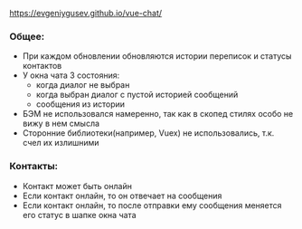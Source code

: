 https://evgeniygusev.github.io/vue-chat/

### Общее:
 - При каждом обновлении обновляются истории переписок и статусы контактов
 - У окна чата 3 состояния:
    - когда диалог не выбран
    - когда выбран диалог с пустой историей сообщений
    - сообщения из истории
 - БЭМ не использовался намеренно, так как в скопед стилях особо не вижу в нем смысла
 - Сторонние библиотеки(например, Vuex) не использовались, т.к. счел их излишними

### Контакты:
 - Контакт может быть онлайн
 - Если контакт онлайн, то он отвечает на сообщения
 - Если контакт онлайн, то после отправки ему сообщения меняется его статус в шапке окна чата
